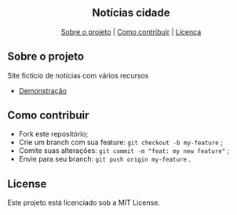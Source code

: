 <h2 align="center">Notícias cidade</h2>

<p align="center">
  <a href="#-about-the-project">Sobre o projeto</a>     |   
  <a href="#-how-to-contribute">Como contribuir</a>     |    
  <a href="#-license">Licença</a>
</p>

## Sobre o projeto
Site fictício de notícias com vários recursos

- [ Demonstração ](https://mntrsara.github.io/noticias-cidade/)

## Como contribuir
- Fork este repositório;
- Crie um branch com sua feature: `git checkout -b my-feature` ;
- Comite suas alterações: `git commit -m "feat: my new feature"` ;
- Envie para seu branch: `git push origin my-feature` .

## License
Este projeto está licenciado sob a MIT License.
